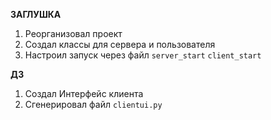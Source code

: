 
**ЗАГЛУШКА**
1. Реорганизовал проект
2. Создал классы для сервера и пользователя
3. Настроил запуск через файл `server_start` `client_start`

**ДЗ**
1. Создал Интерфейс клиента
2. Сгенерировал файл `clientui.py`
